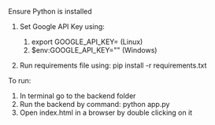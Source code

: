 Ensure Python is installed

1) Set Google API Key using:
    1) export GOOGLE_API_KEY=<key> (Linux)
    2) $env:GOOGLE_API_KEY="<key>" (Windows)

2) Run requirements file using: pip install -r requirements.txt

To run:
1) In terminal go to the backend folder
2) Run the backend by command: python app.py
3) Open index.html in a browser by double clicking on it
